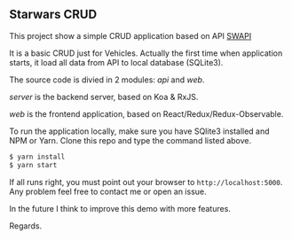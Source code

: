 ## Starwars CRUD

This project show a simple CRUD application based on API [SWAPI](https://swapi.co/api)

It is a basic CRUD just for Vehicles. Actually the first time when application starts, it load all data from API to local database (SQLite3).

The source code is divied in 2 modules: *api* and *web*.

*server* is the backend server, based on Koa & RxJS.

*web* is the frontend application, based on React/Redux/Redux-Observable.

To run the application locally, make sure you have SQlite3 installed and NPM or Yarn. Clone this repo and type the command listed above.

```bash
$ yarn install
$ yarn start
```

If all runs right, you must point out your browser to ```http://localhost:5000```. Any problem feel free to contact me or open an issue.

In the future I think to improve this demo with more features.

Regards.
